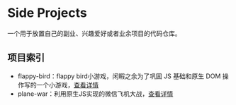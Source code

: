 # Side Projects

一个用于放置自己的副业、兴趣爱好或者业余项目的代码仓库。

## 项目索引

- flappy-bird：flappy bird小游戏，闲暇之余为了巩固 JS 基础和原生 DOM 操作写的一个小游戏，[查看详情](./packages/flappy-bird/README.md)
- plane-war：利用原生JS实现的微信飞机大战，[查看详情](./packages/plane-war/README.md)